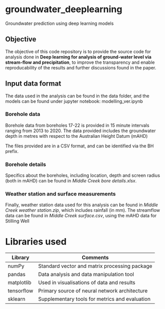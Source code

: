 # groundwater_deeplearning
Groundwater prediction using deep learning models

## Objective
The objective of this code repository is to provide the source code for analysis done in **Deep learning for analysis of ground-water level via stream-flow and precipitation**, to improve the transparency and enable reproducability of the results and further discussions found in the paper.

## Input data format
The data used in the analysis can be found in the data folder, and the models can be found under jupyter notebook: modelling_ver.ipynb

### Borehole data
Borehole data from boreholes 17-22 is provided in 15 minute intervals ranging from 2013 to 2020. The data provided includes the groundwater depth in metres with respect to the Australian Height Datum (mAHD)

The files provided are in a CSV format, and can be identified via the BH prefix. 

### Borehole details
Specifics about the boreholes, including location, depth and screen radius (both in mAHD) can be found in _Middle Creek bore details.xlsx_. 

### Weather station and surface measurements
Finally, weather station data used for this analysis can be found in _Middle Creek weather station.zip_, which includes rainfall (in mm). The streamflow data can be found in _Middle Creek surface.csv_, using the mAHD data for Stilling Well

# Libraries used

Library  | Comments
------------- | -------------
numPy | Standard vector and matrix processing package 
pandas | Data analysis and data manipulation tool 
matplotlib | Used in visualisations of data and results 
tensorflow | Primary source of neural network architecture 
sklearn | Supplementary tools for metrics and evaluation 

